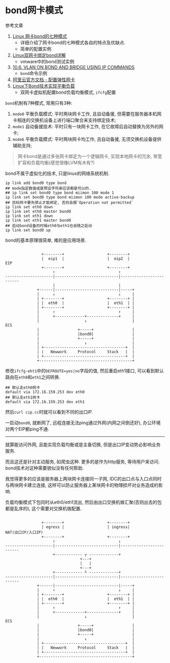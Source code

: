 # bond网卡模式

参考文章

1. [Linux 网卡bond的七种模式](https://www.jianshu.com/p/b93027ae1e94)
    - 详细介绍了网卡bond的七种模式各自的特点及优缺点.
    - 简单的配置实例
2. [Linux双网卡绑定bond详解](https://blog.51cto.com/lixin15/1769338)
    - vmware中的bond测试实例
3. [10.6. VLAN ON BOND AND BRIDGE USING IP COMMANDS](https://access.redhat.com/documentation/en-us/red_hat_enterprise_linux/7/html/networking_guide/sec-vlan_on_bond_and_bridge_using_ip_commands)
    - `bond`命令示例
4. [阿里云官方文档 - 配置弹性网卡](https://help.aliyun.com/document_detail/56955.html)
5. [Linux下Bond技术实现平衡负载](https://blog.51cto.com/10316297/2116352)
    - 双网卡虚拟机配置bond负载均衡模式, `ifcfg`配置

`bond`机制有7种模式, 常用只有3种:

1. `mode0` 平衡负载模式: 平时两块网卡工作, 且自动备援, 但需要在服务器本机网卡相连的交换机设备上进行端口聚合来支持绑定技术; 
2. `mode1` 自动备援技术: 平时只有一块网卡工作, 在它故障后自动替换为另外的网卡; 
3. `mode6` 平衡负载模式: 平时两块网卡均工作, 且自动备援, 无须交换机设备提供辅助支持; 

> 网卡bond是通过多张网卡绑定为一个逻辑网卡, 实现本地网卡的冗余, 带宽扩容和负载均衡(感觉很像LVM有木有?)

bond不属于虚拟化的技术, 只是linux的网络系统机制.

```console
ip link add bond0 type bond
## mode指定数值或是预设字符串应该都是可以的.
## ip link set bond0 type bond miimon 100 mode 1
ip link set bond0 type bond miimon 100 mode active-backup
## 目标网卡要先停止才能绑定, 否则会报`Operation not permitted`
ip link set eth0 down
ip link set eth0 master bond0
ip link set eth1 down
ip link set eth1 master bond0
## 启动bond设备的时候eth0与eth1也会随之启动
ip link set bond0 up
```

bond的基本原理很简单, 难的是应用场景.

```

                +--------+                   +--------+  
                |  eip1  |                   |  eip2  |               EIP
                +--------+                   +--------+  
                     ↑                            ↑    
---------------------|----------------------------|-------------------------
                     |                            |      
              +------|----------------------------|-----+
              |      ↓                            ↓     |
              | +--------+                   +--------+ |
              | |  eth0  |                   |  eth1  | |
              | +--------+                   +--------+ |
              |      ↑                            ↑     |
              |      +-------------+--------------+     |
              |                    ↓                    |             ECS
              |                 +-----+                 |
              |                 |bond0|                 |
              |                 +-----+                 |
              |                    ↓                    |
              | +------------------------------------+  |
              | |   Newwork     Protocol     Stack   |  |
              | +------------------------------------+  |
              +-----------------------------------------+
```

修改`ifcfg-eht1`中的`DEFROUTE=yes|no`字段的值, 然后重启eth1接口, 可以看到默认路由在`eth0`和`eth1`之间转换.

```
## 默认走eth0网卡
default via 172.16.159.253 dev eth0
## 默认走eth1网卡
default via 172.16.159.253 dev eth1
```

然后`curl cip.cc`时就可以看到不同的出口IP.

一启动`bond0`, 就断网了, 远程连接无法ping通过外网(内网之间倒还好), 办公环境对两个EIP都ping不通.

------

就算能访问外网, 且能实现负载均衡或是主备切换, 但是出口IP变动势必影响业务服务.

而且这还是针对主动服务, 如爬虫这种. 更多的是作为http服务, 等待用户来访问. bond技术对这种需要貌似没有任何帮助.

我觉得更多的应该是服务器上两块网卡连接同一子网, IDC的出口点与入口点同时与两块网卡建立连接, 这样可以防止服务器上某块网卡的物理损坏对业务造成的影响.

负载均衡模式下包同时从eth0/eth1流出, 然后由出口交换机做汇聚(否则出去的包都是乱序的), 这个需要对交换机做配置.

```

                +--------+                   +--------+  
                | egress |                   | ingress|               NAT(出口IP/入口IP)
                +--------+                   +--------+  
                     ↑                            ↓   
---------------------|----------------------------|-------------------------
                     +------------ ┬ -------------+      
                                 +---+                 
                                 |   |                 
                                 +---+                 
                     +------------ ┴ -------------+      
---------------------|----------------------------|-------------------------
              +------|----------------------------|-----+
              |      ↑                            ↓     |
              | +--------+                   +--------+ |
              | |  eth0  |                   |  eth1  | |
              | +--------+                   +--------+ |
              |      ↑                            ↑     |
              |      +-------------+--------------+     |
              |                    ↓                    |             ECS
              |                 +-----+                 |
              |                 |bond0|                 |
              |                 +-----+                 |
              |                    ↓                    |
              | +------------------------------------+  |
              | |   Newwork     Protocol     Stack   |  |
              | +------------------------------------+  |
              +-----------------------------------------+
```